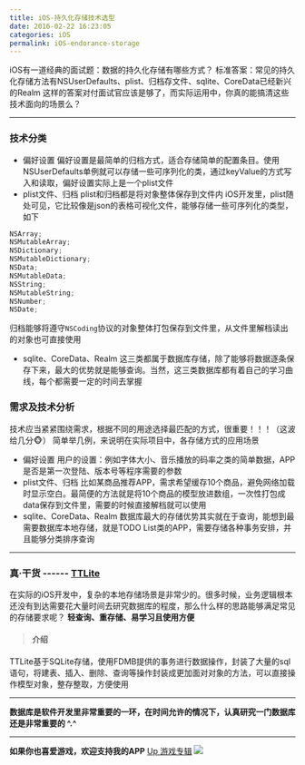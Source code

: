 ```yaml
---
title: iOS-持久化存储技术选型
date: 2016-02-22 16:23:05
categories: iOS
permalink: iOS-endorance-storage
---
```


iOS有一道经典的面试题：数据的持久化存储有哪些方式？
标准答案：常见的持久化存储方法有NSUserDefaults、plist、归档存文件、sqlite、CoreData已经新兴的Realm
这样的答案对付面试官应该是够了，而实际运用中，你真的能搞清这些技术面向的场景么？
<!-- more -->

---
### 技术分类
* 偏好设置
偏好设置是最简单的归档方式，适合存储简单的配置条目。使用NSUserDefaults单例就可以存储一些可序列化的类，通过keyValue的方式写入和读取，偏好设置实际上是一个plist文件
* plist文件、归档
plist和归档都是将对象整体保存到文件内
iOS开发里，plist随处可见，它比较像是json的表格可视化文件，能够存储一些可序列化的类型，如下
``` swift
NSArray;
NSMutableArray;
NSDictionary;
NSMutableDictionary;
NSData;
NSMutableData;
NSString;
NSMutableString;
NSNumber;
NSDate;
```
  归档能够将遵守`NSCoding`协议的对象整体打包保存到文件里，从文件里解档读出的对象也可直接使用
* sqlite、CoreData、Realm
这三类都属于数据库存储，除了能够将数据逐条保存下来，最大的优势就是能够查询。当然，这三类数据库都有着自己的学习曲线，每个都需要一定的时间去掌握

### 需求及技术分析
技术应当紧紧围绕需求，根据不同的用途选择最匹配的方式，很重要！！！（这波给几分🐵）
简单举几例，来说明在实际项目中，各存储方式的应用场景
* 偏好设置
用户的设置：例如字体大小、音乐播放的码率之类的简单数据，APP是否是第一次登陆、版本号等程序需要的参数
* plist文件、归档
比如某商品推荐APP，需求希望缓存10个商品，避免网络加载时显示空白。最简便的方法就是将10个商品的模型放进数组，一次性打包成data保存到文件里，需要的时候直接解档就可以使用
* sqlite、CoreData、Realm
数据库最大的存储优势其实就在于查询，能想到最需要数据库本地存储，就是TODO List类的APP，需要存储各种事务安排，并且能够分类排序查询

---
### 真·干货 ------ [TTLite](https://github.com/TifaTsubasa/TTLite)
在实际的iOS开发中，复杂的本地存储场景是非常少的。很多时候，业务逻辑根本还没有到达需要花大量时间去研究数据库的程度，那么什么样的思路能够满足常见的存储要求呢？
**轻查询、重存储、易学习且使用方便**

> #### 介绍
TTLite基于SQLite存储，使用FDMB提供的事务进行数据操作，封装了大量的sql语句，将建表、插入、删除、查询等操作封装成更加面对对象的方法，可以直接操作模型对象，整存整取，方便使用

---
**数据库是软件开发里非常重要的一环，在时间允许的情况下，认真研究一门数据库还是非常重要的 ^.^**

---
**如果你也喜爱游戏，欢迎支持我的APP**  [Up 游戏专辑](https://itunes.apple.com/app/id986716705)
![](http://7xq01t.com1.z0.glb.clouddn.com/2016-02-16-1444295065.png)
